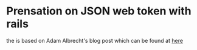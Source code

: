# Prensation on JSON web token with rails 

the is based on Adam Albrecht's blog post which can be found at [here](http://adamalbrecht.com/2014/12/04/add-json-web-token-authentication-to-your-angular-rails-app/)
